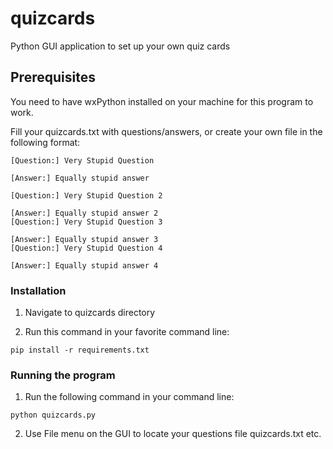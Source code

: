 # quizcards
Python GUI application to set up your own quiz cards

## Prerequisites 

You need to have wxPython installed on your machine for this program to work.

Fill your quizcards.txt with questions/answers, or create your own file in the following format:

```
[Question:] Very Stupid Question

[Answer:] Equally stupid answer

[Question:] Very Stupid Question 2

[Answer:] Equally stupid answer 2
[Question:] Very Stupid Question 3

[Answer:] Equally stupid answer 3
[Question:] Very Stupid Question 4

[Answer:] Equally stupid answer 4
```

### Installation

1. Navigate to quizcards directory

2. Run this command in your favorite command line:

```
pip install -r requirements.txt
```

### Running the program

1. Run the following command in your command line:

```
python quizcards.py 
```

2. Use File menu on the GUI to locate your questions file quizcards.txt etc.
